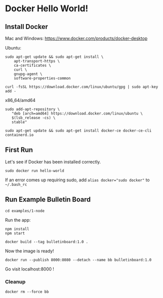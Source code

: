 # Docker Hello World!

## Install Docker

Mac and Windows: https://www.docker.com/products/docker-desktop

Ubuntu:
```console
sudo apt-get update && sudo apt-get install \
    apt-transport-https \
    ca-certificates \
    curl \
    gnupg-agent \
    software-properties-common
```
```console
curl -fsSL https://download.docker.com/linux/ubuntu/gpg | sudo apt-key add -
```

x86_64/amd64

```console
sudo add-apt-repository \
   "deb [arch=amd64] https://download.docker.com/linux/ubuntu \
   $(lsb_release -cs) \
   stable"
```
```console
sudo apt-get update && sudo apt-get install docker-ce docker-ce-cli containerd.io
```

## First Run

Let's see if Docker has been installed correctly.

```console
sudo docker run hello-world
```

If an error comes up requiring sudo, add `alias docker="sudo docker"` to `~/.bash_rc`

## Run Example Bulletin Board

```console
cd examples/1-node
```

Run the app:
```console
npm install
npm start
```

```console
docker build --tag bulletinboard:1.0 .
```

Now the image is ready!
```console
docker run --publish 8000:8080 --detach --name bb bulletinboard:1.0
```

Go visit localhost:8000 !

### Cleanup

```console
docker rm --force bb
```